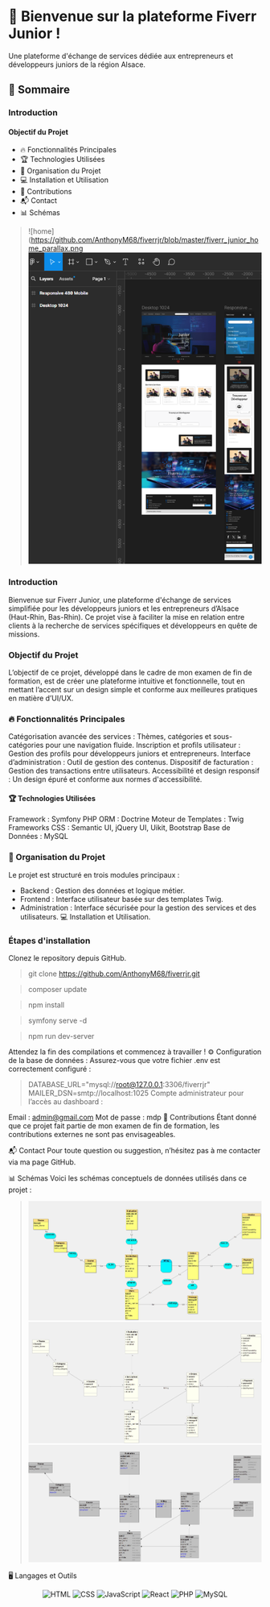 # 🎉 Bienvenue sur la plateforme Fiverr Junior !
Une plateforme d'échange de services dédiée aux entrepreneurs et développeurs juniors de la région Alsace.

## 🚀 Sommaire
### Introduction
#### Objectif du Projet
* 🔥 Fonctionnalités Principales
* 🏆 Technologies Utilisées
* 📂 Organisation du Projet
* 💻 Installation et Utilisation
* 🤝 Contributions
* 📬 Contact
* 📊 Schémas

> ![home](https://github.com/AnthonyM68/fiverrjr/blob/master/fiverr_junior_home_parallax.png
> ![figma](https://github.com/AnthonyM68/fiverrjr/blob/master/Maquettage%20Figma.png)

### Introduction
Bienvenue sur Fiverr Junior, une plateforme d'échange de services simplifiée pour les développeurs juniors et les entrepreneurs d’Alsace (Haut-Rhin, Bas-Rhin). Ce projet vise à faciliter la mise en relation entre clients à la recherche de services spécifiques et développeurs en quête de missions.

### Objectif du Projet
L’objectif de ce projet, développé dans le cadre de mon examen de fin de formation, est de créer une plateforme intuitive et fonctionnelle, tout en mettant l’accent sur un design simple et conforme aux meilleures pratiques en matière d’UI/UX.

### 🔥 Fonctionnalités Principales
Catégorisation avancée des services : Thèmes, catégories et sous-catégories pour une navigation fluide.
Inscription et profils utilisateur : Gestion des profils pour développeurs juniors et entrepreneurs.
Interface d’administration : Outil de gestion des contenus.
Dispositif de facturation : Gestion des transactions entre utilisateurs.
Accessibilité et design responsif : Un design épuré et conforme aux normes d'accessibilité.
#### 🏆 Technologies Utilisées
Framework : Symfony PHP
ORM : Doctrine
Moteur de Templates : Twig
Frameworks CSS : Semantic UI, jQuery UI, Uikit, Bootstrap
Base de Données : MySQL
### 📂 Organisation du Projet
Le projet est structuré en trois modules principaux :

* Backend : Gestion des données et logique métier.
* Frontend : Interface utilisateur basée sur des templates Twig.
* Administration : Interface sécurisée pour la gestion des services et des utilisateurs.
💻 Installation et Utilisation.

### Étapes d'installation
Clonez le repository depuis GitHub.

> git clone https://github.com/AnthonyM68/fiverrjr.git

> composer update

> npm install

>symfony serve -d

>npm run dev-server

Attendez la fin des compilations et commencez à travailler !
⚙️ Configuration de la base de données :
Assurez-vous que votre fichier .env est correctement configuré :

> DATABASE_URL="mysql://root@127.0.0.1:3306/fiverrjr"
MAILER_DSN=smtp://localhost:1025
Compte administrateur pour l’accès au dashboard :

Email : admin@gmail.com
Mot de passe : mdp
🤝 Contributions
Étant donné que ce projet fait partie de mon examen de fin de formation, les contributions externes ne sont pas envisageables.

📬 Contact
Pour toute question ou suggestion, n’hésitez pas à me contacter via ma page GitHub.

📊 Schémas
Voici les schémas conceptuels de données utilisés dans ce projet :

> ![MCD](https://github.com/AnthonyM68/fiverrjr/blob/master/MCD.jpg)
> ![UML](https://github.com/AnthonyM68/fiverrjr/blob/master/UML.jpg)
> ![MLD](https://github.com/AnthonyM68/fiverrjr/blob/master/MLD.jpg)




🖥️ Langages et Outils
<p align="center">
  <img src="https://img.shields.io/badge/HTML-%20%20%20%20%20%20%20%20%20%20%20%20%20%20%20%20%20%20%20%20%20%20%20%20%20%20%20%20%20%20%20%20%20%20%20%20%20%20-E34F26" alt="HTML" />
  <img src="https://img.shields.io/badge/CSS-%20%20%20%20%20%20%20%20%20%20%20%20%20%20%20%20%20%20%20%20%20%20%20%20%20%20%20%20%20%20%20%20%20%20%20%20%20%20-1572B6" alt="CSS" />
  <img src="https://img.shields.io/badge/JavaScript-%20%20%20%20%20%20%20%20%20%20%20%20%20%20%20%20%20%20%20%20%20%20%20%20%20%20%20%20%20%20%20%20%20%20%20-FFFF00" alt="JavaScript" />
  <img src="https://img.shields.io/badge/React-%20%20%20%20%20%20%20%20%20%20%20%20%20%20%20%20%20%20%20%20%20%20%20%20%20%20%20%20%20%20%20%20%20%20%20%20%20%20-61DAFB" alt="React" />
  <img src="https://img.shields.io/badge/PHP-%20%20%20%20%20%20%20%20%20%20%20%20%20%20%20%20%20%20%20%20%20%20%20%20%20%20%20%20%20%20%20%20%20%20%20%20%20%20-787CB5" alt="PHP" />
  <img src="https://img.shields.io/badge/MySQL-%20%20%20%20%20%20%20%20%20%20%20%20%20%20%20%20%20%20%20%20%20%20%20%20%20%20%20%20%20%20%20%20%20%20%20%20%20%20-4479A1" alt="MySQL" />
</p>
